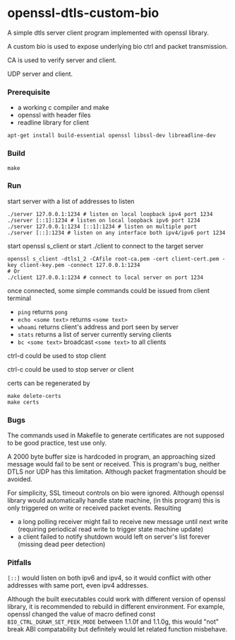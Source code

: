 # openssl-dtls-custom-bio

A simple dtls server client program implemented with openssl library.

A custom bio is used to expose underlying bio ctrl and packet transmission.

CA is used to verify server and client.

UDP server and client.

### Prerequisite

* a working c compiler and make
* openssl with header files
* readline library for client
```
apt-get install build-essential openssl libssl-dev libreadline-dev
```

### Build

```
make
```

### Run

start server with a list of addresses to listen
```
./server 127.0.0.1:1234 # listen on local loopback ipv4 port 1234
./server [::1]:1234 # listen on local loopback ipv6 port 1234
./server 127.0.0.1:1234 [::1]:1234 # listen on multiple port
./server [::]:1234 # listen on any interface both ipv4/ipv6 port 1234
```

start openssl s_client or start ./client to connect to the target server
```
openssl s_client -dtls1_2 -CAfile root-ca.pem -cert client-cert.pem -key client-key.pem -connect 127.0.0.1:1234
# Or
./client 127.0.0.1:1234 # connect to local server on port 1234
```

once connected, some simple commands could be issued from client terminal
* `ping` returns `pong`
* `echo <some text>` returns `<some text>`
* `whoami` returns client's address and port seen by server
* `stats` returns a list of server currently serving clients
* `bc <some text>` broadcast `<some text>` to all clients

ctrl-d could be used to stop client

ctrl-c could be used to stop server or client

certs can be regenerated by
```
make delete-certs
make certs
```

### Bugs

The commands used in Makefile to generate certificates are not supposed to be
good practice, test use only.

A 2000 byte buffer size is hardcoded in program, an approaching sized message
would fail to be sent or received. This is program's bug, neither DTLS nor UDP
has this limitation. Although packet fragmentation should be avoided.

For simplicity, SSL timeout controls on bio were ignored. Although openssl
library would automatically handle state machine, (in this program) this is only
triggered on write or received packet events. Resulting
* a long polling receiver might fail to receive new message until next write
(requiring periodical read write to trigger state machine update)
* a client failed to notify shutdown would left on server's list forever
(missing dead peer detection)

### Pitfalls

`[::]` would listen on both ipv6 and ipv4, so it would conflict with other
addresses with same port, even ipv4 addresses.

Although the built executables could work with different version of openssl
library, it is recommended to rebuild in different environment. For example,
openssl changed the value of macro defined const `BIO_CTRL_DGRAM_SET_PEEK_MODE`
between 1.1.0f and 1.1.0g, this would "not" break ABI compatability but
definitely would let related function misbehave.
